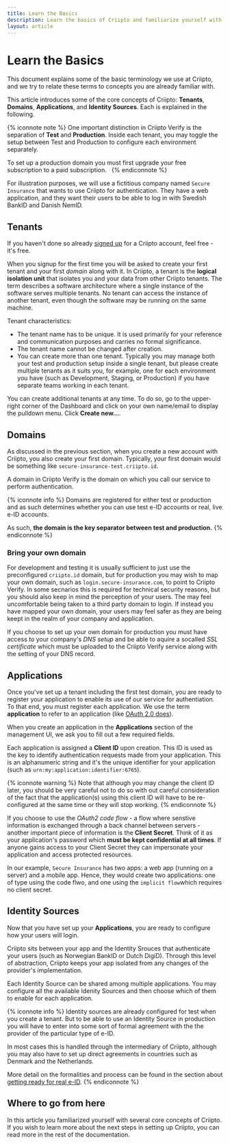 ```yaml
---
title: Learn the Basics
description: Learn the basics of Criipto and familiarize yourself with the terminology.
layout: article
---
```

# Learn the Basics

This document explains some of the basic terminology we use at Criipto, and we try to relate these terms to concepts you are already familiar with. 

This article introduces some of the core concepts of Criipto: **Tenants**, **Domains**, **Applications**, and **Identity Sources**. Each is explained in the following.

{% iconnote note %}
One important distinction in Criipto Verify is the separation of **Test** and **Production**. Inside each tenant, you may toggle the setup between Test and Production to configure each environment separately.

To set up a production domain you must first upgrade your free subscription to a paid subscription.  
{% endiconnote %}

For illustration purposes, we will use a fictitious company named `Secure Insurance` that wants to use Criipto for authentication. They have a web application, and they want their users to be able to log in with Swedish BankID and Danish NemID.

## Tenants

If you haven't done so already [signed up](https://Criipto.com/) for a Criipto account, feel free - it's free. 

When you signup for the first time you will be asked to create your first tenant and your first _domain_ along with it. In Criipto, a tenant is the **logical isolation unit** that isolates you and your data from other Criipto tenants. The term describes a software architecture where a single instance of the software serves multiple tenants. No tenant can access the instance of another tenant, even though the software may be running on the same machine.

Tenant characteristics:

- The tenant name has to be unique. It is used primarily for your reference and communication purposes and carries no formal significance.
- The tenant name cannot be changed after creation.
- You can create more than one tenant. Typically you may manage both your test and production setup inside a single tenant, but please create multiple tenants as it suits you, for example, one for each environment you have (such as Development, Staging, or Production) if you have separate teams working in each tenant.

You can create additional tenants at any time. To do so, go to the upper-right corner of the Dashboard and click on your own name/email to display the pulldown menu. Click **Create new...**.

## Domains

As discussed in the previous section, when you create a new account with Criipto, you also create your first domain. Typically, your first domain would be something like `secure-insurance-test.criipto.id`.

A domain in Criipto Verify is the domain on which you call our service to perform authentication. 

{% iconnote info %}
Domains are registered for either test or production and as such determines whether you can use test e-ID accounts or real, live e-ID accounts. 

As such, **the domain is the key separator between test and production.**
{% endiconnote %}

### Bring your own domain

For development and testing it is usually sufficient to just use the preconfigured `criipto.id` domain, but for production you may wish to map your own domain, such as `login.secure-insurance.com`, to point to Criipto Verify. In some secnarios this is required for technical security reasons, but you should also keep in mind the perception of your users. The may feel uncomfortable being taken to a third party domain to login. If instead you have mapped your own domain, your users may feel safer as they are being keept in the realm of your company and application.

If you choose to set up your own domain for production you must have access to your company's _DNS setup_ and be able to aquire a socalled _SSL certificate_ which must be uploaded to the Criipto Verify service along with the setting of your DNS record.

## Applications

Once you've set up a tenant including the first test domain, you are ready to register your application to enable its use of our service for authentiation.  To that end, you must register each application. We use the term **application** to refer to an application (like [OAuth 2.0 does](https://tools.ietf.org/html/rfc6749#page-6)).

When you create an application in the **Applications** section of the management UI, we ask you to fill out a few required fields.

Each application is assigned a **Client ID** upon creation. This ID is used as the key to identify authentication requests made from your application. This is an alphanumeric string and it's the unique identifier for your application (such as `urn:my:application:identifier:6765`).

{% iconnote warning %}
Note that although you may change the client ID later, you should be very careful not to do so with out careful consideration of the fact that the application(s) using this client ID will have to be re-configured at the same time or they will stop working.
{% endiconnote %}

If you choose to use the _OAuth2 code flow_ - a flow where senstive information is exchanged through a back channel between servers -  another important piece of information is the **Client Secret**. Think of it as your application's password which **must be kept confidential at all times**. If anyone gains access to your Client Secret they can impersonate your application and access protected resources.

In our example, `Secure Insurance` has two apps: a web app (running on a server) and a mobile app. Hence, they would create two applications: one of type using the code flwo, and one using the `implicit flow`which requires no client secret.

## Identity Sources

Now that you have set up your **Applications**, you are ready to configure how your users will login. 

Criipto sits between your app and the Identity Srouces that authenticate your users (such as Norwegian BankID or Dutch DigiD). Through this level of abstraction, Criipto keeps your app isolated from any changes of the provider's implementation.

Each Identity Source can be shared among multiple applications. You may configure all the available Idenity Sources and then choose which of them to enable for each application.

{% iconnote info %}
Identity sources are already configured for test when you create a tenant. But to be able to use an Identity Source in production you will have to enter into some sort of formal agreement with the the provider of the particular type of e-ID.

In most cases this is handled through the intermediary of Criipto, although you may also have to set up direct agreements in countries such as Denmark and the Netherlands.

More detail on the formalities and process can be found in the section about [getting ready for real e-ID](/eid-specifics/order-eid).
{% endiconnote %}

## Where to go from here

In this article you familiarized yourself with several core concepts of Criipto. If you wish to learn more about the next steps in setting up Criipto, you can read more in the rest of the documentation.
